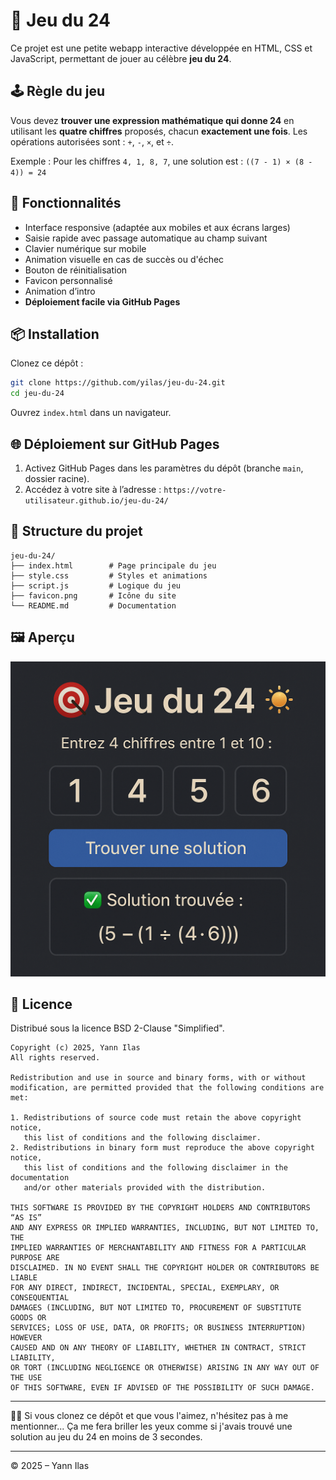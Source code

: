 # 🎯 Jeu du 24

Ce projet est une petite webapp interactive développée en HTML, CSS et JavaScript, permettant de jouer au célèbre **jeu du 24**.

## 🕹️ Règle du jeu

Vous devez **trouver une expression mathématique qui donne 24** en utilisant les **quatre chiffres** proposés, chacun **exactement une fois**.
Les opérations autorisées sont : `+`, `-`, `×`, et `÷`.

Exemple :
Pour les chiffres `4, 1, 8, 7`, une solution est :
`((7 - 1) × (8 - 4)) = 24`

## 🚀 Fonctionnalités

- Interface responsive (adaptée aux mobiles et aux écrans larges)
- Saisie rapide avec passage automatique au champ suivant
- Clavier numérique sur mobile
- Animation visuelle en cas de succès ou d'échec
- Bouton de réinitialisation
- Favicon personnalisé
- Animation d’intro
- **Déploiement facile via GitHub Pages**

## 📦 Installation

Clonez ce dépôt :

```bash
git clone https://github.com/yilas/jeu-du-24.git
cd jeu-du-24
```

Ouvrez `index.html` dans un navigateur.

## 🌐 Déploiement sur GitHub Pages

1. Activez GitHub Pages dans les paramètres du dépôt (branche `main`, dossier racine).
2. Accédez à votre site à l’adresse :
   `https://votre-utilisateur.github.io/jeu-du-24/`

## 🧱 Structure du projet

```
jeu-du-24/
├── index.html        # Page principale du jeu
├── style.css         # Styles et animations
├── script.js         # Logique du jeu
├── favicon.png       # Icône du site
└── README.md         # Documentation
```

## 🖼️ Aperçu

![Aperçu du jeu](img/Apercu_jeu_du_24.png)

## 📄 Licence

Distribué sous la licence BSD 2-Clause "Simplified".

```text
Copyright (c) 2025, Yann Ilas
All rights reserved.

Redistribution and use in source and binary forms, with or without
modification, are permitted provided that the following conditions are met:

1. Redistributions of source code must retain the above copyright notice,
   this list of conditions and the following disclaimer.
2. Redistributions in binary form must reproduce the above copyright notice,
   this list of conditions and the following disclaimer in the documentation
   and/or other materials provided with the distribution.

THIS SOFTWARE IS PROVIDED BY THE COPYRIGHT HOLDERS AND CONTRIBUTORS “AS IS”
AND ANY EXPRESS OR IMPLIED WARRANTIES, INCLUDING, BUT NOT LIMITED TO, THE
IMPLIED WARRANTIES OF MERCHANTABILITY AND FITNESS FOR A PARTICULAR PURPOSE ARE
DISCLAIMED. IN NO EVENT SHALL THE COPYRIGHT HOLDER OR CONTRIBUTORS BE LIABLE
FOR ANY DIRECT, INDIRECT, INCIDENTAL, SPECIAL, EXEMPLARY, OR CONSEQUENTIAL
DAMAGES (INCLUDING, BUT NOT LIMITED TO, PROCUREMENT OF SUBSTITUTE GOODS OR
SERVICES; LOSS OF USE, DATA, OR PROFITS; OR BUSINESS INTERRUPTION) HOWEVER
CAUSED AND ON ANY THEORY OF LIABILITY, WHETHER IN CONTRACT, STRICT LIABILITY,
OR TORT (INCLUDING NEGLIGENCE OR OTHERWISE) ARISING IN ANY WAY OUT OF THE USE
OF THIS SOFTWARE, EVEN IF ADVISED OF THE POSSIBILITY OF SUCH DAMAGE.
```

---

🧙‍♂️ Si vous clonez ce dépôt et que vous l'aimez, n'hésitez pas à me mentionner... Ça me fera briller les yeux comme si j'avais trouvé une solution au jeu du 24 en moins de 3 secondes.

---

© 2025 – Yann Ilas
